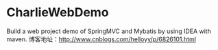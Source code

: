 # CharlieWebDemo
Build a web project demo of SpringMVC and Mybatis by using IDEA with maven.
博客地址：http://www.cnblogs.com/helloyy/p/6826101.html
